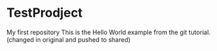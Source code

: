# TestProdject
My first repository
This is the Hello World example from the git tutorial.
(changed in original and pushed to shared)